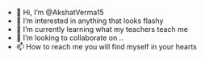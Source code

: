 - 👋 Hi, I’m @AkshatVerma15
- 👀 I’m interested in anything that looks flashy
- 🌱 I’m currently learning what my teachers teach me
- 💞️ I’m looking to collaborate on ..
- 📫 How to reach me you will find myself in your hearts

<!---
AkshatVerma15/AkshatVerma15 is a ✨ special ✨ repository because its `README.md` (this file) appears on your GitHub profile.
You can click the Preview link to take a look at your changes.
--->
